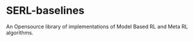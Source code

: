 # SERL-baselines
An Opensource library of implementations of Model Based RL and Meta RL algorithms.
